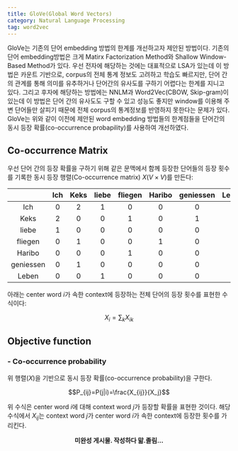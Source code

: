 ```yaml
---
title: GloVe(Global Word Vectors)
category: Natural Language Processing
tag: word2vec
---
```


GloVe는 기존의 단어 embedding 방법의 한계를 개선하고자 제안된 방법이다. 기존의 단어 embedding방법은 크게 Matirx Factorization Method와 Shallow Window-Based Method가 있다. 우선 전자에 해당하는 것에는 대표적으로 LSA가 있는데 이 방법은 카운트 기반으로, corpus의 전체 통계 정보도 고려하고 학습도 빠르지만, 단어 간의 관계를 통해 의미를 유추하거나 단어간의 유사도를 구하기 어렵다는 한계를 지니고 있다. 그리고 후자에 해당하는 방법에는 NNLM과 Word2Vec(CBOW, Skip-gram)이 있는데 이 방법은 단어 간의 유사도도 구할 수 있고 성능도 좋지만 window를 이용해 주변 단어들만 살피기 때문에 전체 corpus의 통계정보를 반영하지 못한다는 문제가 있다. GloVe는 위와 같이 이전에 제안된 word embedding 방법들의 한계점들을 단어간의 동시 등장 확률(co-occurrence probapility)를 사용하여 개선하였다. 

## Co-occurrence Matrix

우선 단어 간의 등장 확률을 구하기 위해 같은 문맥에서 함께 등장한 단어들의 등장 횟수를 기록한 동시 등장 행렬(Co-occurrence matrix) $X(V \times V)$를 만든다:

|        |  Ich  |  Keks  |  liebe |  fliegen  |  Haribo  |  geniessen  |  Leben  |
| :----: | :----: | :----: | :----: | :------: | :-----: | :--------: | :------: |
|  Ich  |    0    |    2    |    1    |    0    |    0    |    0    |    0    |
|  Keks  |    2    |    0    |    0    |    1    |    0    |    1    |    0    |
|  liebe  |    1    |    0    |    0    |    0    |    0    |    0    |    1    |
|  fliegen |    0    |    1    |    0    |    0    |    1    |    0    |    0    |
|  Haribo  |    0    |    0    |    0    |    1    |    0    |    0    |    0    |
|  geniessen |    0    |    1    |    0    |    0    |    0    |    0    |    0    |
|  Leben  |    0    |    0    |    1    |    0    |    0    |    0    |    0    |


아래는 center word $i$가 속한 context에 등장하는 전체 단어의 등장 횟수를 표현한 수식이다:

$$X_i=\sum_k X_{ik}$$

## Objective function

### - Co-occurrence probability

위 행렬$(X)$을 기반으로 동시 등장 확률(co-occurrence probability)을 구한다. 

$$P_{ij}=P(j|i)=\frac{X_{ij}}{X_j}$$

위 수식은 center word $i$에 대해 context word $j$가 등장할 확률을 표현한 것이다. 해당 수식에서 $X_{ij}$는 context word $j$가 center word $i$가 속한 context에 등장한 횟수를 가리킨다.

**<center>미완성 게시물. 작성하다 맒.졸림...</center>**

